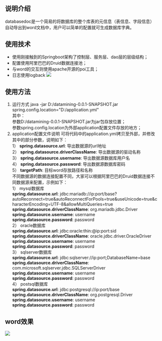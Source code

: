 ## 说明介绍 ##      
databasedoc是一个简易的将数据库的整个库表的元信息（表信息、字段信息）自动导出到word文档中，用户可以简单的配置就可生成数据库字典。       
## 使用技术 ##  
- 使用刚接触到的Springboot架构了控制层、服务层、dao层的层级结构；          
- 配置使用阿里巴巴的Druid数据连接池；    
- 与word的交互则使用apache开源的poi工具；
- 日志使用logback 
![](https://i.imgur.com/pdTLFB9.png)                                                                                                                                                                    
## 使用方法 ##
1. 运行方式
java -jar D:/datamining-0.0.1-SNAPSHOT.jar spring.config.location="D:/application.yml"               
其中：    
	参数D:/datamining-0.0.1-SNAPSHOT.jar为jar包存放位置；  
	参数spring.config.location为外部application配置文件存放的地方；   
2. application配置文件说明
可将代码中的application.yml拷贝至外部，并修改其中的部分参数，说明如下：   
1） **spring.datasource.url**:  导出数据源的url地址   
2） **spring.datasource.driverClassName**:  导出数据源的驱动名称     
3） **spring.datasource.username**:  导出数据源数据库用户名  
4） **spring.datasource.password**:  导出数据源数据库密码  
5） **targetPath**:  目标word存放路径和名称    
不同数据源的数据连接配置不同，大家可以根据阿里巴巴的Druid数据连接不同数据源来配置，示例如下：   
1） mysql数据库   
**spring.datasource.url**:  jdbc:mariadb://ip:port/base?autoReconnect=true&autoReconnectForPools=true&useUnicode=true&characterEncoding=UTF-8&allowMultiQueries=true   
**spring.datasource.driverClassName**:  org.mariadb.jdbc.Driver     
**spring.datasource.username**:  username      
**spring.datasource.password**:  password   
2） oracle数据库   
**spring.datasource.url**:  jdbc:oracle:thin:@ip:port:sid   
**spring.datasource.driverClassName**:  oracle.jdbc.driver.OracleDriver     
**spring.datasource.username**:  username       
**spring.datasource.password**:  password   
3） sqlserver数据库   
**spring.datasource.url**:  jdbc:sqlserver://ip:port;DatabaseName=base   
**spring.datasource.driverClassName**:  com.microsoft.sqlserver.jdbc.SQLServerDriver     
**spring.datasource.username**:  username      
**spring.datasource.password**:  password    
4） postsql数据库   
**spring.datasource.url**:  jdbc:postgresql://ip:port/base   
**spring.datasource.driverClassName**:  org.postgresql.Driver     
**spring.datasource.username**:  username       
**spring.datasource.password**:  password    
## word效果 ##
![](https://i.imgur.com/rujaxnW.png)
